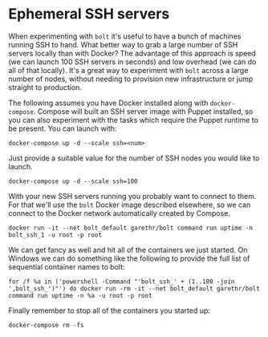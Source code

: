 # Ephemeral SSH servers

When experimenting with `bolt` it's useful to have a bunch of machines running SSH to hand. What better way to grab a large number of SSH servers locally than with Docker? The advantage of this approach is speed (we can launch 100 SSH servers in seconds) and low overhead (we can do all of that locally). It's a great way to experiment with `bolt` across a large number of nodes, without needing to provision new infrastructure or jump straight to production.


The following assumes you have Docker installed along with `docker-compose`. Compose will built an SSH server image with Puppet installed, so you can also experiment with the tasks which require the Puppet runtime to be present. You can launch with:

```
docker-compose up -d --scale ssh=<num>
```

Just provide a suitable value for the number of SSH nodes you would like to launch. 

```
docker-compose up -d --scale ssh=100
```

With your new SSH servers running you probably want to connect to them. For that we'll use the `bolt` Docker image described elsewhere, so we can connect to the Docker network automatically created by Compose.

```
docker run -it --net bolt_default garethr/bolt command run uptime -n bolt_ssh_1 -u root -p root
```

We can get fancy as well and hit all of the containers we just started. On Windows we can do something like the following to provide the full list of sequential container names to bolt:

```
for /f %a in ('powershell -Command "'bolt_ssh_' + (1..100 -join ',bolt_ssh_')"') do docker run -rm -it --net bolt_default garethr/bolt command run uptime -n %a -u root -p root
```

Finally remember to stop all of the containers you started up:

```
docker-compose rm -fs
```


